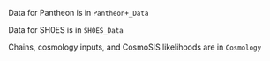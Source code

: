 Data for Pantheon is in `Pantheon+_Data`

Data for SH0ES is in `SH0ES_Data`

Chains, cosmology inputs, and CosmoSIS likelihoods are in `Cosmology`
